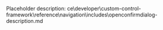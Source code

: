 Placeholder description: ce\developer\custom-control-framework\reference\navigation\includes\openconfirmdialog-description.md